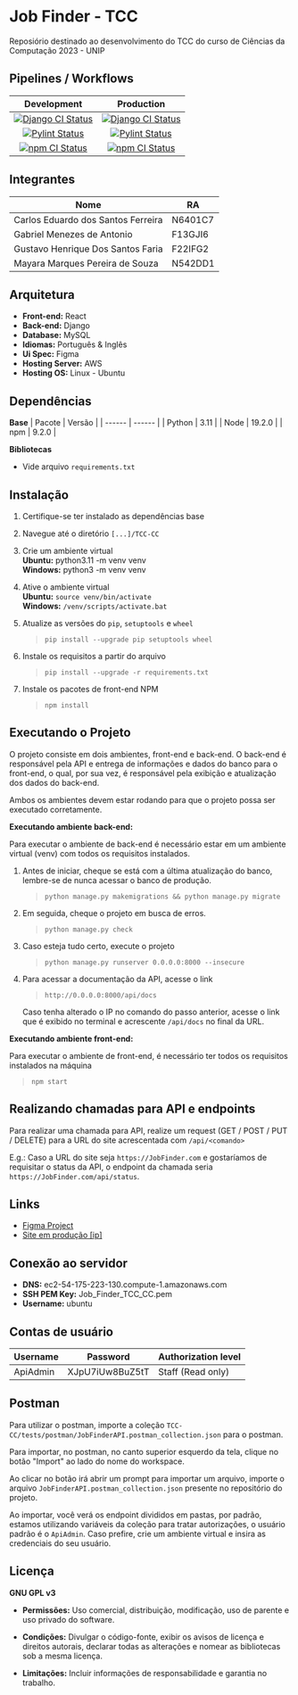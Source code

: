 # Job Finder - TCC
Reposiório destinado ao desenvolvimento do TCC do curso de Ciências da Computação 2023 - UNIP

## Pipelines / Workflows

|  Development  |  Production  |
| :------: | :----: |
| [![Django CI Status](https://github.com/TR0NZ0D/TCC-CC/actions/workflows/django.yml/badge.svg?branch=development)](https://github.com/TR0NZ0D/TCC-CC/actions/workflows/django.yml) | [![Django CI Status](https://github.com/TR0NZ0D/TCC-CC/actions/workflows/django.yml/badge.svg?branch=production)](https://github.com/TR0NZ0D/TCC-CC/actions/workflows/django.yml) |
| [![Pylint Status](https://github.com/TR0NZ0D/TCC-CC/actions/workflows/pylint.yml/badge.svg?branch=development)](https://github.com/TR0NZ0D/TCC-CC/actions/workflows/pylint.yml) | [![Pylint Status](https://github.com/TR0NZ0D/TCC-CC/actions/workflows/pylint.yml/badge.svg?branch=production)](https://github.com/TR0NZ0D/TCC-CC/actions/workflows/pylint.yml) |
| [![npm CI Status](https://github.com/TR0NZ0D/TCC-CC/actions/workflows/node.js.yml/badge.svg?branch=development)](https://github.com/TR0NZ0D/TCC-CC/actions/workflows/node.js.yml) | [![npm CI Status](https://github.com/TR0NZ0D/TCC-CC/actions/workflows/node.js.yml/badge.svg?branch=production)](https://github.com/TR0NZ0D/TCC-CC/actions/workflows/node.js.yml) |



## Integrantes

|  Nome  |  RA  |
| ------ | ---- |
| Carlos Eduardo dos Santos Ferreira | N6401C7 |
| Gabriel Menezes de Antonio | F13GJI6 |
| Gustavo Henrique Dos Santos Faria | F22IFG2 |
| Mayara Marques Pereira de Souza | N542DD1 |

## Arquitetura

- **Front-end:** React
- **Back-end:** Django
- **Database:** MySQL
- **Idiomas:** Português & Inglês
- **Ui Spec:** Figma
- **Hosting Server:** AWS
- **Hosting OS:** Linux - Ubuntu

## Dependências

**Base**
| Pacote | Versão |
| ------ | ------ |
| Python |  3.11  |
|  Node  | 19.2.0 |
|  npm   | 9.2.0  |

**Bibliotecas**
- Vide arquivo `requirements.txt`

## Instalação

1. Certifique-se ter instalado as dependências base

2. Navegue até o diretório `[...]/TCC-CC`

3. Crie um ambiente virtual <br>
    **Ubuntu:** python3.11 -m venv venv <br>
    **Windows:** python3 -m venv venv

4. Ative o ambiente virtual <br>
    **Ubuntu:** `source venv/bin/activate` <br>
    **Windows:** `/venv/scripts/activate.bat`

5. Atualize as versões do `pip`, `setuptools` e `wheel`
    > `pip install --upgrade pip setuptools wheel`

6. Instale os requisitos a partir do arquivo
    > `pip install --upgrade -r requirements.txt`

7. Instale os pacotes de front-end NPM
    > `npm install`

## Executando o Projeto

O projeto consiste em dois ambientes, front-end e back-end. O back-end é responsável pela API e entrega de informações e dados do banco para o front-end, o qual, por sua vez, é responsável pela exibição e atualização dos dados do back-end.

Ambos os ambientes devem estar rodando para que o projeto possa ser executado corretamente.

**Executando ambiente back-end:** 

Para executar o ambiente de back-end é necessário estar em um ambiente virtual (venv) com todos os requisitos instalados.

1. Antes de iniciar, cheque se está com a última atualização do banco, lembre-se de nunca acessar o banco de produção.
    > `python manage.py makemigrations && python manage.py migrate`

2. Em seguida, cheque o projeto em busca de erros.
    > `python manage.py check`

3. Caso esteja tudo certo, execute o projeto
    > `python manage.py runserver 0.0.0.0:8000 --insecure`

4. Para acessar a documentação da API, acesse o link
    > `http://0.0.0.0:8000/api/docs`

    Caso tenha alterado o IP no comando do passo anterior, acesse o link que é exibido no terminal e acrescente `/api/docs` no final da URL.

**Executando ambiente front-end:**

Para executar o ambiente de front-end, é necessário ter todos os requisitos instalados na máquina

> `npm start`

## Realizando chamadas para API e endpoints

Para realizar uma chamada para API, realize um request (GET / POST / PUT / DELETE) para a URL do site acrescentada com `/api/<comando>`

E.g.: Caso a URL do site seja `https://JobFinder.com` e gostaríamos de requisitar o status da API, o endpoint da chamada seria `https://JobFinder.com/api/status`.

## Links

- [Figma Project](https://www.figma.com/files/project/76812132/Job-Finder---TCC?fuid=1085988712828291035)
- [Site em produção [ip]](https://54.175.223.130/)

## Conexão ao servidor

- **DNS:** ec2-54-175-223-130.compute-1.amazonaws.com
- **SSH PEM Key:** Job_Finder_TCC_CC.pem
- **Username:** ubuntu

## Contas de usuário

| Username | Password | Authorization level |
| -------- | -------- | ------------------- |
| ApiAdmin | XJpU7iUw8BuZ5tT | Staff (Read only) |

## Postman

Para utilizar o postman, importe a coleção `TCC-CC/tests/postman/JobFinderAPI.postman_collection.json` para o postman.

Para importar, no postman, no canto superior esquerdo da tela, clique no botão "Import" ao lado do nome do workspace.

Ao clicar no botão irá abrir um prompt para importar um arquivo, importe o arquivo `JobFinderAPI.postman_collection.json` presente no repositório do projeto.

Ao importar, você verá os endpoint divididos em pastas, por padrão, estamos utilizando variáveis da coleção para tratar autorizações, o usuário padrão é o `ApiAdmin`. Caso prefire, crie um ambiente virtual e insira as credenciais do seu usuário.

## Licença

**GNU GPL v3**

- **Permissões:** Uso comercial, distribuição, modificação, uso de parente e uso privado do software.

- **Condições:** Divulgar o código-fonte, exibir os avisos de licença e direitos autorais, declarar todas as alterações e nomear as bibliotecas sob a mesma licença.

- **Limitações:** Incluir informações de responsabilidade e garantia no trabalho.

